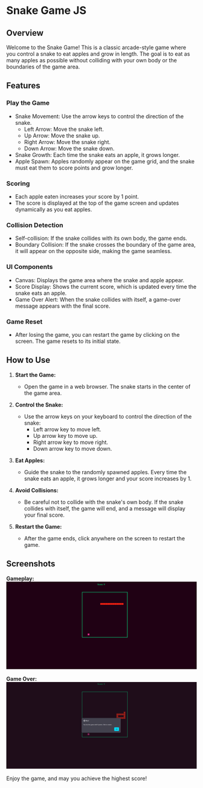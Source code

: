 # Snake Game JS

## Overview

Welcome to the Snake Game! This is a classic arcade-style game where you control a snake to eat apples and grow in length. The goal is to eat as many apples as possible without colliding with your own body or the boundaries of the game area.

## Features

### Play the Game

- Snake Movement: Use the arrow keys to control the direction of the snake.
   - Left Arrow: Move the snake left.
   - Up Arrow: Move the snake up.
   - Right Arrow: Move the snake right.
   - Down Arrow: Move the snake down.
- Snake Growth: Each time the snake eats an apple, it grows longer.
- Apple Spawn: Apples randomly appear on the game grid, and the snake must eat them to score points and grow longer.

### Scoring

- Each apple eaten increases your score by 1 point.
- The score is displayed at the top of the game screen and updates dynamically as you eat apples.

### Collision Detection

- Self-collision: If the snake collides with its own body, the game ends.
- Boundary Collision: If the snake crosses the boundary of the game area, it will appear on the opposite side, making the game seamless.

### UI Components

- Canvas: Displays the game area where the snake and apple appear.
- Score Display: Shows the current score, which is updated every time the snake eats an apple.
- Game Over Alert: When the snake collides with itself, a game-over message appears with the final score.

### Game Reset
- After losing the game, you can restart the game by clicking on the screen. The game resets to its initial state.

## How to Use

1. **Start the Game:**
   - Open the game in a web browser. The snake starts in the center of the game area.

2. **Control the Snake:**
   - Use the arrow keys on your keyboard to control the direction of the snake:
      - Left arrow key to move left.
      - Up arrow key to move up.
      - Right arrow key to move right.
      - Down arrow key to move down.

3. **Eat Apples:**
   - Guide the snake to the randomly spawned apples. Every time the snake eats an apple, it grows longer and your score increases by 1.

4. **Avoid Collisions:**
   - Be careful not to collide with the snake's own body. If the snake collides with itself, the game will end, and a message will display your final score.

5. **Restart the Game:**
   - After the game ends, click anywhere on the screen to restart the game.

## Screenshots

**Gameplay:**
<img src="https://github.com/ElliotOne/Snake-Game-JS/blob/master/screenshots/first.png"/>

**Game Over:**
<img src="https://github.com/ElliotOne/Snake-Game-JS/blob/master/screenshots/second.png"/>

Enjoy the game, and may you achieve the highest score!
